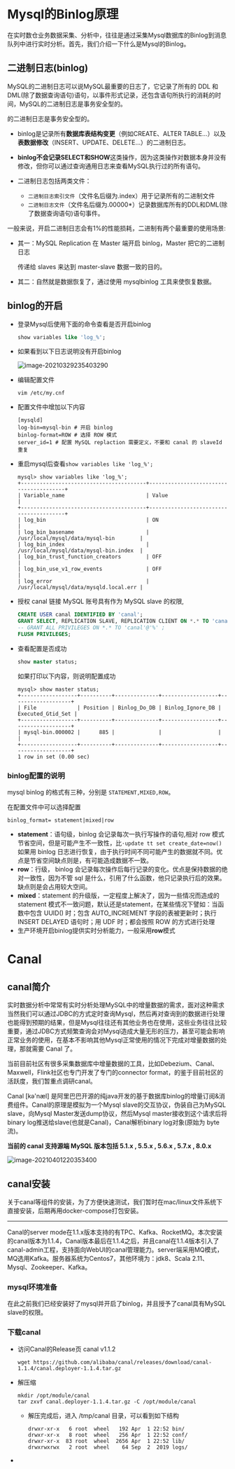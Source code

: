 # Mysql的Binlog原理

在实时数仓业务数据采集、分析中，往往是通过采集Mysql数据库的Binlog到消息队列中进行实时分析。首先，我们介绍一下什么是Mysql的Binlog。

## 二进制日志(binlog)

MySQL的二进制日志可以说MySQL最重要的日志了，它记录了所有的 DDL 和DML(除了数据查询语句)语句，以事件形式记录，还包含语句所执行的消耗的时间，MySQL的二进制日志是事务安全型的。

的二进制日志是事务安全型的。

- binlog是记录所有**数据库表结构变更**（例如CREATE、ALTER TABLE…）以及**表数据修改**（INSERT、UPDATE、DELETE…）的二进制日志。

- **binlog不会记录SELECT和SHOW**这类操作，因为这类操作对数据本身并没有修改，但你可以通过查询通用日志来查看MySQL执行过的所有语句。

- 二进制日志包括两类文件：
  - `二进制日志索引文件`（文件名后缀为.index）用于记录所有的二进制文件
  - `二进制日志文件`（文件名后缀为.00000*）记录数据库所有的DDL和DML(除了数据查询语句)语句事件。



一般来说，开启二进制日志会有1%的性能损耗，二进制有两个最重要的使用场景: 

- 其一：MySQL Replication 在 Master 端开启 binlog，Master 把它的二进制日志

  传递给 slaves 来达到 master-slave 数据一致的目的。

- 其二：自然就是数据恢复了，通过使用 mysqlbinlog 工具来使恢复数据。

## binlog的开启

- 登录Mysql后使用下面的命令查看是否开启binlog

  ```sql
  show variables like 'log_%';
  ```

- 如果看到以下日志说明没有开启binlog

  ![image-20210329235403290](业务数据采集.assets/image-20210329235403290.png)

- 编辑配置文件

  ```shell
  vim /etc/my.cnf
  ```

- 配置文件中增加以下内容

  ```shell
  [mysqld]
  log-bin=mysql-bin # 开启 binlog
  binlog-format=ROW # 选择 ROW 模式
  server_id=1 # 配置 MySQL replaction 需要定义，不要和 canal 的 slaveId 重复
  ```

- 重启mysql后查看`show variables like 'log_%';`

  ```shell
  mysql> show variables like 'log_%';
  +----------------------------------------+----------------------------------------+
  | Variable_name                          | Value                                  |
  +----------------------------------------+----------------------------------------+
  | log_bin                                | ON                                     |
  | log_bin_basename                       | /usr/local/mysql/data/mysql-bin        |
  | log_bin_index                          | /usr/local/mysql/data/mysql-bin.index  |
  | log_bin_trust_function_creators        | OFF                                    |
  | log_bin_use_v1_row_events              | OFF                                    |
  | log_error                              | /usr/local/mysql/data/mysqld.local.err |
  ```

- 授权 canal 链接 MySQL 账号具有作为 MySQL slave 的权限,

  ```sql
  CREATE USER canal IDENTIFIED BY 'canal';  
  GRANT SELECT, REPLICATION SLAVE, REPLICATION CLIENT ON *.* TO 'canal'@'%';
  -- GRANT ALL PRIVILEGES ON *.* TO 'canal'@'%' ;
  FLUSH PRIVILEGES;
  ```

- 查看配置是否成功

  ```sql
  show master status;
  ```

  如果打印以下内容，则说明配置成功

  ```shell
  mysql> show master status;
  +------------------+----------+--------------+------------------+-------------------+
  | File             | Position | Binlog_Do_DB | Binlog_Ignore_DB | Executed_Gtid_Set |
  +------------------+----------+--------------+------------------+-------------------+
  | mysql-bin.000002 |      885 |              |                  |                   |
  +------------------+----------+--------------+------------------+-------------------+
  1 row in set (0.00 sec)
  ```



### binlog配置的说明

mysql binlog 的格式有三种，分别是 `STATEMENT,MIXED,ROW`。

在配置文件中可以选择配置 

```shell
binlog_format= statement|mixed|row
```

- **statement**：语句级，binlog 会记录每次一执行写操作的语句,相对 row 模式节省空间，但是可能产生不一致性，比`·update tt set create_date=now() `如果用 binlog 日志进行恢复，由于执行时间不同可能产生的数据就不同。优点是节省空间缺点则是，有可能造成数据不一致。
- **row**：行级， binlog 会记录每次操作后每行记录的变化。优点是保持数据的绝对一致性，因为不管 sql 是什么，引用了什么函数，他只记录执行后的效果。缺点则是会占用较大空间。
- **mixed**：statement 的升级版，一定程度上解决了，因为一些情况而造成的 statement 模式不一致问题，默认还是statement，在某些情况下譬如：当函数中包含 UUID() 时；包含 AUTO_INCREMENT 字段的表被更新时；执行 INSERT DELAYED 语句时；用 UDF 时；都会按照 ROW 的方式进行处理
- 生产环境开启binlog提供实时分析能力，一般采用**row**模式



# Canal

## canal简介

实时数据分析中常常有实时分析处理MySQL中的增量数据的需求，面对这种需求当然我们可以通过JDBC的方式定时查询Mysql，然后再对查询到的数据进行处理也能得到预期的结果，但是Mysql往往还有其他业务也在使用，这些业务往往比较重要，通过JDBC方式频繁查询会对Mysql造成大量无形的压力，甚至可能会影响正常业务的使用，在基本不影响其他Mysql正常使用的情况下完成对增量数据的处理，那就需要 Canal 了。

当前目前社区有很多采集数据库中增量数据的工具，比如Debezium、Canal、Maxwell，Flink社区也专门开发了专门的connector format，的鉴于目前社区的活跃度，我们暂重点调研canal。

Canal [kə'næl] 是阿里巴巴开源的纯java开发的基于数据库binlog的增量订阅&消费组件。Canal的原理是模拟为一个Mysql slave的交互协议，伪装自己为MySQL slave，向Mysql Master发送dump协议，然后Mysql master接收到这个请求后将binary log推送给slave(也就是Canal)，Canal解析binary log对象(原始为 byte 流)。

**当前的 canal 支持源端 MySQL 版本包括 5.1.x , 5.5.x , 5.6.x , 5.7.x , 8.0.x**

![image-20210401220353400](业务数据采集.assets/image-20210401220353400.png)

## canal安装

关于canal等组件的安装，为了方便快速测试，我们暂时在mac/linux文件系统下直接安装，后期再用docker-compose打包安装。

---

Canal的server mode在1.1.x版本支持的有TPC、Kafka、RocketMQ。本次安装的canal版本为1.1.4，Canal版本最后在1.1.4之后，并且canal在1.1.4版本引入了canal-admin工程，支持面向WebUI的canal管理能力。server端采用MQ模式，MQ选用Kafka。服务器系统为Centos7，其他环境为：jdk8、Scala 2.11、Mysql、Zookeeper、Kafka。

### mysql环境准备

在此之前我们已经安装好了mysql并开启了binlog，并且授予了canal具有MySQL slave的权限。

### 下载canal

- 访问Canal的Release页 canal v1.1.2 

  ```shell
  wget https://github.com/alibaba/canal/releases/download/canal-1.1.4/canal.deployer-1.1.4.tar.gz
  ```

- 解压缩

  ```shell
  mkdir /opt/module/canal
  tar zxvf canal.deployer-1.1.4.tar.gz -C /opt/module/canal
  ```

  - 解压完成后，进入 /tmp/canal 目录，可以看到如下结构

    ```shell
    drwxr-xr-x   6 root  wheel   192 Apr  1 22:52 bin/
    drwxr-xr-x   8 root  wheel   256 Apr  1 22:52 conf/
    drwxr-xr-x  83 root  wheel  2656 Apr  1 22:52 lib/
    drwxrwxrwx   2 root  wheel    64 Sep  2  2019 logs/
    ```

- 

























